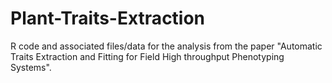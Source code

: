 # Plant-Traits-Extraction

R code and associated files/data for the analysis from the paper "Automatic Traits Extraction and Fitting for Field High throughput Phenotyping Systems".
